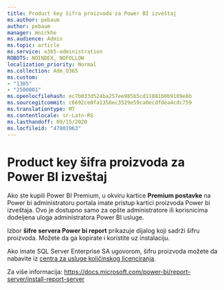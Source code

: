 ```yaml
---
title: Product key šifra proizvoda za Power BI izveštaj
ms.author: pebaum
author: pebaum
manager: mnirkhe
ms.audience: Admin
ms.topic: article
ms.service: o365-administration
ROBOTS: NOINDEX, NOFOLLOW
localization_priority: Normal
ms.collection: Adm_O365
ms.custom:
- "1305"
- "2500001"
ms.openlocfilehash: ec7b033d524ba257ee985b5cd11881b0b9109e8b
ms.sourcegitcommit: c6692ce0fa1358ec3529e59ca0ecdfdea4cdc759
ms.translationtype: MT
ms.contentlocale: sr-Latn-RS
ms.lasthandoff: 09/15/2020
ms.locfileid: "47801963"
---
```

# <a name="power-bi-report-server-product-key"></a>Product key šifra proizvoda za Power BI izveštaj

Ako ste kupili Power BI Premium, u okviru kartice **Premium postavke** na Power bi administratoru portala imate pristup kartici proizvoda Power bi izveštaja. Ovo je dostupno samo za opšte administratore ili korisnicima dodeljena uloga administratora Power BI usluge.

Izbor **šifre servera Power bi report** prikazuje dijalog koji sadrži šifru proizvoda. Možete da ga kopirate i koristite uz instalaciju.

Ako imate SQL Server Enterprise SA ugovorom, šifru proizvoda možete da nabavite iz [centra za usluge količinskog licenciranja](https://www.microsoft.com/Licensing/servicecenter/).

Za više informacija: https://docs.microsoft.com/power-bi/report-server/install-report-server
